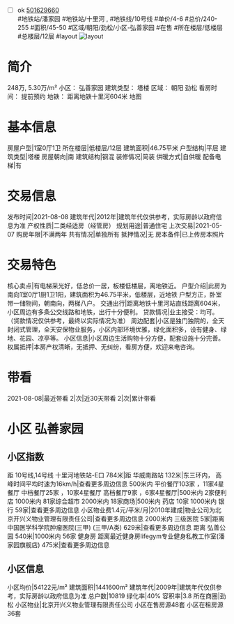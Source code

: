 - [ ] ok [501629660](https://bj.5i5j.com/ershoufang/501629660.html)  
 #地铁站/潘家园 #地铁站/十里河 ,  #地铁线/10号线
#单价/4-6 #总价/240-255 #面积/45-50   #区域/朝阳/劲松/小区-弘善家园 #在售 #所在楼层/低楼层 #总楼层/12层 #layout 
![layout](http://image2a.5i5j.com/bdir/layout/187705.jpg_P5.jpg) 
# 简介 
 248万,  5.30万/m² 
小区： 弘善家园
建筑类型： 塔楼
区域： 朝阳 劲松
看房时间： 提前预约
地铁： 距离地铁十里河604米 地图
# 基本信息 
 房屋户型|1室0厅1卫
所在楼层|低楼层/12层
建筑面积|46.75平米
户型结构|平层
建筑类型|塔楼
房屋朝向|南
建筑结构|钢混
装修情况|简装
供暖方式|自供暖
配备电梯|有
# 交易信息 
 发布时间|2021-08-08
建筑年代|2012年|建筑年代仅供参考，实际房龄以政府信息为准
产权性质|二类经适房（经管房）
规划用途|普通住宅
上次交易|2021-05-07
购房年限|不满两年
共有情况|单独所有
抵押情况|无
房本备件|已上传房本照片
# 交易特色 
 核心卖点|有电梯采光好，低总价一居，板楼低楼层，离地铁近。
户型介绍|此房为南向1室0厅1厨1卫1阳，建筑面积为46.75平米，低楼层，近地铁 户型方正，卧室带一储物间，朝南向，两梯八户。
交通出行|距离地铁十里河站直线距离604米，小区周边有多条公交线路和地铁，出行十分便利。
贷款情况|业主接受：均可。（贷款情况仅供参考，最终以实际情况为准）
周边配套|小区是独门独院的，全天封闭式管理，全天安保物业服务，小区内部环境优雅，绿化面积多，设有健身、绿地、花园、凉亭等。
小区信息|小区周边生活购物十分方便，配套设施十分完善。
权属抵押|本房产权清晰，无抵押、无纠纷，看房方便，欢迎来电咨询。
# 带看 
 2021-08-08|最近带看	 2|次|近30天带看	 2|次|累计带看
# 小区 弘善家园
## 小区指数 
 距 10号线,14号线 十里河地铁站-E口 784米|距 华威南路站 132米|东三环内， 高峰时间平均时速为16km/h|查看更多周边信息
500米内 平价餐厅103家 ，11家4星餐厅
中档餐厅25家 ，10家4星餐厅
高档餐厅9家 ，6家4星餐厅|500米内 2家便利店
1000米内 81家综合超市
2000米内 18家商场|500米内 药店 10家
1000米内 银行 59家|查看更多周边信息
小区物业费1.4元/平米/月|2010年建成|物业公司为北京开兴义物业管理有限责任公司|查看更多周边信息
2000米内 三级医院 5家|距离 中国医学科学院肿瘤医院(三甲) (三甲/A类) 629米|查看更多周边信息
距离 弘善公园 540米|1000米内 56家 健身房
距离最近健身房lifegym专业健身私教工作室(潘家园旗舰店) 475米|查看更多周边信息
## 小区信息 
 小区均价|54122元/m²
建筑面积|1441600m²
建筑年代|2009年|建筑年代仅供参考，实际房龄以政府信息为准
总户数|10819
绿化率|40%
容积率|3.8
所在商圈|劲松
小区物业|北京开兴义物业管理有限责任公司
小区在售房源48套
小区在租房源36套
